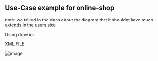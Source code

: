 ## Use-Case example for online-shop

note: we talked in the class about the diagram that it shouldnt have much extends in the users side

Using draw.io:

[XML FILE](user-caseDiagram.xml)


![image](user-caseDiagram.png)
